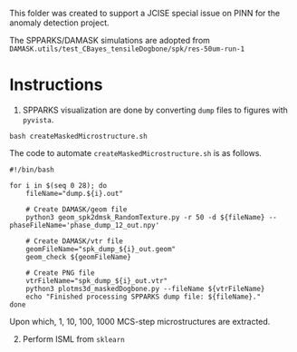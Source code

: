 
This folder was created to support a JCISE special issue on PINN for the anomaly detection project.

The SPPARKS/DAMASK simulations are adopted from `DAMASK.utils/test_CBayes_tensileDogbone/spk/res-50um-run-1`

# Instructions

1. SPPARKS visualization are done by converting `dump` files to figures with `pyvista`.

```shell
bash createMaskedMicrostructure.sh
```

The code to automate `createMaskedMicrostructure.sh` is as follows.

```shell
#!/bin/bash

for i in $(seq 0 28); do
    fileName="dump.${i}.out"

    # Create DAMASK/geom file
    python3 geom_spk2dmsk_RandomTexture.py -r 50 -d ${fileName} --phaseFileName='phase_dump_12_out.npy'

    # Create DAMASK/vtr file
    geomFileName="spk_dump_${i}_out.geom"
    geom_check ${geomFileName}

    # Create PNG file
    vtrFileName="spk_dump_${i}_out.vtr"
    python3 plotms3d_maskedDogbone.py --fileName ${vtrFileName}
    echo "Finished processing SPPARKS dump file: ${fileName}."
done
```

Upon which, 1, 10, 100, 1000 MCS-step microstructures are extracted. 

2. Perform ISML from `sklearn`


